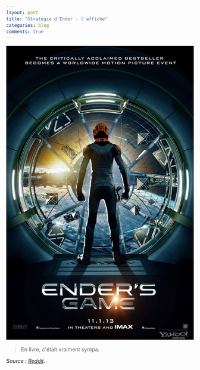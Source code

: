 ```yaml
---
layout: post
title: "Stratégie d'Ender - l'affiche"
categories: blog
comments: true
---
```


![Ender](https://github.com/homeostasie/bouquins/raw/master/_pics/blog/2013/ender.jpg)

> En livre, c'était vraiment sympa.

*Source : [Reddit](http://fr.reddit.com/r/movies/comments/1azayo/enders_game_official_poster/).*
